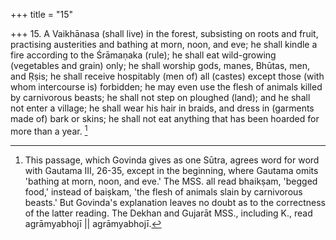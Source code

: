 +++
title = "15"

+++
15. A Vaikhānasa (shall live) in the forest, subsisting on roots and fruit, practising austerities and bathing at morn, noon, and eve; he shall kindle a fire according to the Śrāmaṇaka (rule); he shall eat wild-growing (vegetables and grain) only; he shall worship gods, manes, Bhūtas, men, and Ṛṣis; he shall receive hospitably (men of) all (castes) except those (with whom intercourse is) forbidden; he may even use the flesh of animals killed by carnivorous beasts; he shall not step on ploughed (land); and he shall not enter a village; he shall wear his hair in braids, and dress in (garments made of) bark or skins; he shall not eat anything that has been hoarded for more than a year. [^8] 


[^8]:  This passage, which Govinda gives as one Sūtra, agrees word for word with Gautama III, 26-35, except in the beginning, where Gautama omits 'bathing at morn, noon, and eve.' The MSS. all read bhaikṣam, 'begged food,' instead of baiṣkam, 'the flesh of animals slain by carnivorous beasts.' But Govinda's explanation leaves no doubt as to the correctness of the latter reading. The Dekhan and Gujarāt MSS., including K., read agrāmyabhojī || agrāmyabhojī.
